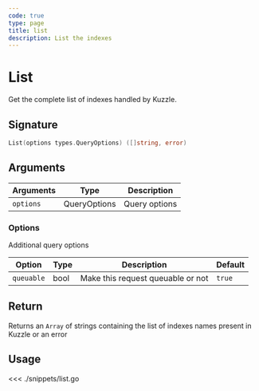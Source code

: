 ```yaml
---
code: true
type: page
title: list
description: List the indexes
---
```


# List

Get the complete list of indexes handled by Kuzzle.

## Signature

```go
List(options types.QueryOptions) ([]string, error)
```

## Arguments

| Arguments | Type         | Description   |
| --------- | ------------ | ------------- |
| `options` | QueryOptions | Query options |

### **Options**

Additional query options

| Option     | Type | Description                       | Default |
| ---------- | ---- | --------------------------------- | ------- |
| `queuable` | bool | Make this request queuable or not | `true`  |

## Return

Returns an `Array` of strings containing the list of indexes names present in Kuzzle or an error

## Usage

<<< ./snippets/list.go
